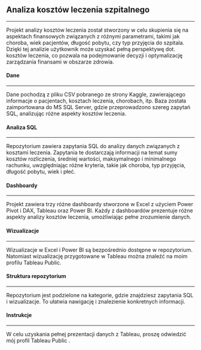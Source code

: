 ## Analiza kosztów leczenia szpitalnego
---

Projekt analizy kosztów leczenia został stworzony w celu skupienia się na aspektach finansowych związanych z różnymi parametrami, takimi jak choroba, wiek pacjentów, 
długość pobytu, czy typ przyjęcia do szpitala. Dzięki tej analizie użytkownik może uzyskać pełną perspektywę dot. kosztów leczenia, co pozwala na podejmowanie decyzji
i optymalizację zarządzania finansami w obszarze zdrowia.

#### Dane
---

Dane pochodzą z pliku CSV pobranego ze strony Kaggle, zawierającego informacje o pacjentach, kosztach leczenia, chorobach, itp. 
Baza została zaimportowana do MS SQL Server, gdzie przeprowadzono szereg zapytań SQL, analizując różne aspekty kosztów leczenia.

#### Analiza SQL
---

Repozytorium zawiera zapytania SQL do analizy danych związanych z kosztami leczenia. Zapytania te dostarczają informacji na temat sumy kosztów rozliczenia, 
średniej wartości, maksymalnego i minimalnego rachunku, uwzględniając różne kryteria, takie jak choroba, typ przyjęcia, długość pobytu, wiek i płeć.

#### Dashboardy
---

Projekt zawiera trzy różne dashboardy stworzone w Excel z użyciem Power Pivot i DAX, Tableau oraz Power BI. Każdy z dashboardów prezentuje różne aspekty 
analizy kosztów leczenia, umożliwiając pełne zrozumienie danych.

#### Wizualizacje
---

Wizualizacje w Excel i Power BI są bezpośrednio dostępne w repozytorium. Natomiast wizualizację przygotowane w Tableau można znaleźć na moim profilu Tableau Public.

#### Struktura repozytorium
---

Repozytorium jest podzielone na kategorie, gdzie znajdziesz zapytania SQL i wizualizacje. To ułatwia nawigację i znalezienie konkretnych informacji.

#### Instrukcje
---

W celu uzyskania pełnej prezentacji danych z Tableau, proszę odwiedzić mój profil Tableau Public .
